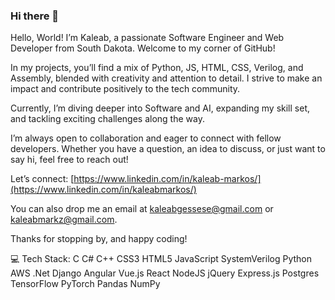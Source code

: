 ### Hi there 👋

Hello, World! I’m Kaleab, a passionate Software Engineer and Web Developer from South Dakota. Welcome to my corner of GitHub!

In my projects, you’ll find a mix of Python, JS, HTML, CSS, Verilog, and Assembly, blended with creativity and attention to detail. I strive to make an impact and contribute positively to the tech community.

Currently, I’m diving deeper into Software and AI, expanding my skill set, and tackling exciting challenges along the way.

I’m always open to collaboration and eager to connect with fellow developers. Whether you have a question, an idea to discuss, or just want to say hi, feel free to reach out!

Let’s connect:
[https://www.linkedin.com/in/kaleab-markos/](https://www.linkedin.com/in/kaleabmarkos/)

You can also drop me an email at kaleabgessese@gmail.com or kaleabmarkz@gmail.com.

Thanks for stopping by, and happy coding!


💻 Tech Stack:
C C# C++ CSS3 HTML5 JavaScript SystemVerilog Python AWS .Net Django Angular Vue.js React NodeJS jQuery Express.js Postgres TensorFlow PyTorch Pandas NumPy
